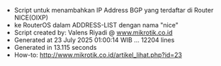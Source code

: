 - Script untuk menambahkan IP Address BGP yang terdaftar di Router NICE(OIXP)
- ke RouterOS dalam ADDRESS-LIST dengan nama "nice"
- Script created by: Valens Riyadi @ www.mikrotik.co.id
- Generated at 23 July 2025 01:00:14 WIB ... 12204 lines
- Generated in 13.115 seconds
- How-to: http://www.mikrotik.co.id/artikel_lihat.php?id=23
